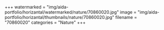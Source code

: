 +++
watermarked = "img/aida-portfolio/horizantal/watermarked/nature/70860020.jpg"
image = "img/aida-portfolio/horizantal/thumbnails/nature/70860020.jpg"
filename = "70860020"
categories = "Nature"
+++
